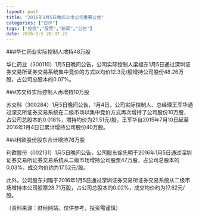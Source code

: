 ```yaml
---
layout: post
title: "2016年1月5日晚间上市公司重要公告"
categories: ["日评"]
tags: ["投资","股票","新闻","公告"]
date: 2016-1-5 20:37:22
---
```

###华仁药业实际控制人增持48万股

华仁药业（300110）1月5日晚间公告，公司实际控制人梁福东1月5日通过深圳证券交易所证券交易系统集中竞价的方式以均价12.3元/股增持公司股份48.26万股，占公司总股本的0.07%。

###苏交科实际控制人再增持10万股

苏交科（300284）1月5日晚间公告，1月4日，公司实际控制人、总经理王军华通过深交所证券交易系统在二级市场以集中竞价方式再次增持了公司股份10万股，占公司总股本的0.018%，增持均价为21.51元/股。王军华自2015年7月10日起至2016年1月4日已累计增持公司股份40万股。

###利欧股份股东合计增持76万股

利欧股份（002131）1月5日晚间公告，公司股东徐先明于2016年1月5日通过深圳证券交易所证券交易系统从二级市场增持公司股票47万股，占公司总股本的0.03%，成交均价约为17.52元/股。

此外，公司股东刘璐于2016年1月5日通过深圳证券交易所证券交易系统从二级市场增持本公司股票28.71万股，占公司总股本的0.02%，成交均价约为17.62元/股。

（资料来源：财经网站。仅供参考，投资需谨慎）
